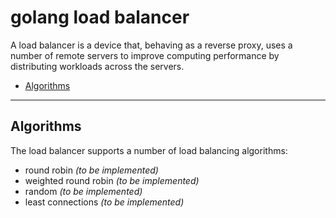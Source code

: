 # golang load balancer

A load balancer is a device that, behaving as a reverse proxy, uses a number of remote servers to improve computing performance by distributing workloads across the servers.

* [Algorithms](#algorithms)

---

## Algorithms

The load balancer supports a number of load balancing algorithms:
- round robin _(to be implemented)_
- weighted round robin _(to be implemented)_
- random _(to be implemented)_
- least connections _(to be implemented)_
